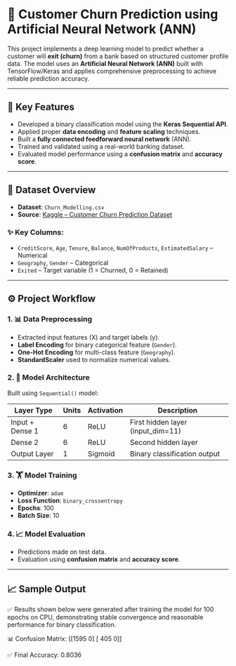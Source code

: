 # 🔄 Customer Churn Prediction using Artificial Neural Network (ANN)

This project implements a deep learning model to predict whether a customer will **exit (churn)** from a bank based on structured customer profile data. The model uses an **Artificial Neural Network (ANN)** built with TensorFlow/Keras and applies comprehensive preprocessing to achieve reliable prediction accuracy.

---

## 📌 Key Features

- Developed a binary classification model using the **Keras Sequential API**.
- Applied proper **data encoding** and **feature scaling** techniques.
- Built a **fully connected feedforward neural network** (ANN).
- Trained and validated using a real-world banking dataset.
- Evaluated model performance using a **confusion matrix** and **accuracy score**.

---

## 📂 Dataset Overview

- **Dataset**: `Churn_Modelling.csv`
- **Source**: [Kaggle – Customer Churn Prediction Dataset](https://www.kaggle.com/datasets/shubhendra7/customer-churn-prediction)

### ✨ Key Columns:
- `CreditScore`, `Age`, `Tenure`, `Balance`, `NumOfProducts`, `EstimatedSalary` – Numerical
- `Geography`, `Gender` – Categorical
- `Exited` – Target variable (1 = Churned, 0 = Retained)

---

## ⚙️ Project Workflow

### 1. 📊 Data Preprocessing
- Extracted input features (X) and target labels (y).
- **Label Encoding** for binary categorical feature (`Gender`).
- **One-Hot Encoding** for multi-class feature (`Geography`).
- **StandardScaler** used to normalize numerical values.

### 2. 🧠 Model Architecture
Built using `Sequential()` model:

| Layer Type      | Units | Activation | Description                        |
|-----------------|-------|------------|------------------------------------|
| Input + Dense 1 |   6   | ReLU       | First hidden layer (input_dim=11)  |
| Dense 2         |   6   | ReLU       | Second hidden layer                |
| Output Layer    |   1   | Sigmoid    | Binary classification output       |

### 3. 🏋️ Model Training
- **Optimizer**: `adam`
- **Loss Function**: `binary_crossentropy`
- **Epochs**: 100  
- **Batch Size**: 10  

### 4. 📈 Model Evaluation
- Predictions made on test data.
- Evaluation using **confusion matrix** and **accuracy score**.

---

## 📈 Sample Output

✅ Results shown below were generated after training the model for 100 epochs on CPU, demonstrating stable convergence and reasonable performance for binary classification.

📊 Confusion Matrix:
[[1595    0]
 [ 405    0]]

✅ Final Accuracy: 0.8036
